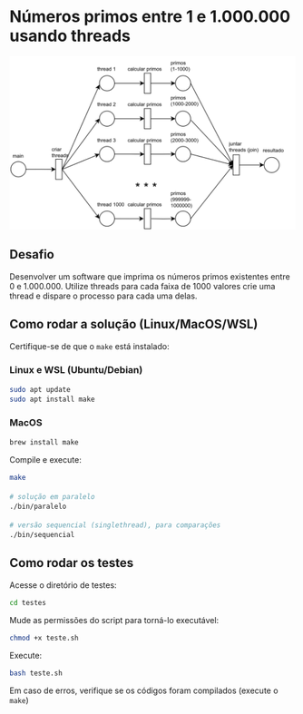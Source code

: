 # Números primos entre 1 e 1.000.000 usando threads

<img src="diagrama/primes-parallel-calc-diagram.png">

## Desafio
Desenvolver um software que imprima os números
primos existentes entre 0 e 1.000.000. Utilize threads para cada faixa de 1000 valores crie uma
thread e dispare o processo para cada uma delas.

## Como rodar a solução (Linux/MacOS/WSL)
Certifique-se de que o `make` está instalado:

### Linux e WSL (Ubuntu/Debian)
``` bash
sudo apt update
sudo apt install make
```

### MacOS
``` zsh
brew install make
```

Compile e execute:
``` bash
make

# solução em paralelo
./bin/paralelo

# versão sequencial (singlethread), para comparações
./bin/sequencial
```

## Como rodar os testes
Acesse o diretório de testes:
``` bash
cd testes
```

Mude as permissões do script para torná-lo executável:
``` bash
chmod +x teste.sh
```

Execute:
``` bash
bash teste.sh
```

Em caso de erros, verifique se os códigos foram compilados (execute o `make`)
